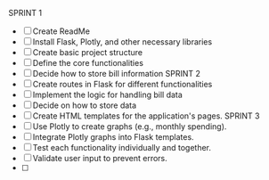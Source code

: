 SPRINT 1
- [ ] Create ReadMe
- [ ] Install Flask, Plotly, and other necessary libraries
- [ ] Create basic project structure
- [ ] Define the core functionalities
- [ ] Decide how to store bill information
SPRINT 2
- [ ] Create routes in Flask for different functionalities
- [ ] Implement the logic for handling bill data
- [ ] Decide on how to store data
- [ ] Create HTML templates for the application's pages.
SPRINT 3
- [ ] Use Plotly to create graphs (e.g., monthly spending).
- [ ] Integrate Plotly graphs into Flask templates.
- [ ] Test each functionality individually and together.
- [ ] Validate user input to prevent errors.
- [ ] 
